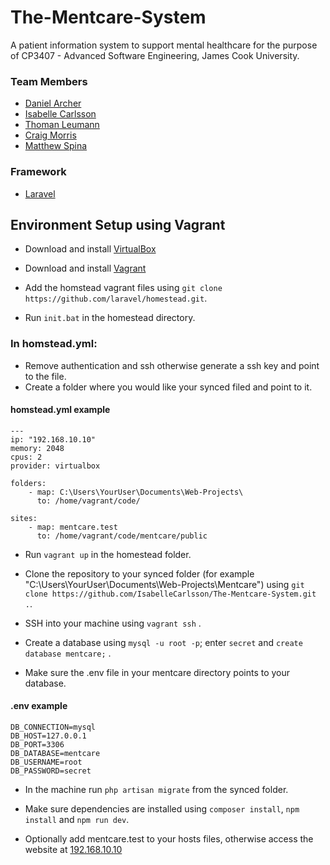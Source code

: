 # The-Mentcare-System
A patient information system to support mental healthcare for the purpose of CP3407 - Advanced Software Engineering, James Cook University.

### Team Members
- [Daniel Archer](https://github.com/danarcher96)
- [Isabelle Carlsson](https://github.com/IsabelleCarlsson)
- [Thoman Leumann](https://github.com/tomaslemon)
- [Craig Morris](https://github.com/CraigMorris1986)
- [Matthew Spina](https://github.com/matthewspina)

### Framework
- [Laravel](https://laravel.com)

## Environment Setup using Vagrant

- Download and install [VirtualBox](https://www.virtualbox.org/)

- Download and install [Vagrant](https://www.vagrantup.com/)

- Add the homstead vagrant files using `git clone https://github.com/laravel/homestead.git`.

- Run `init.bat` in the homestead directory.

### In homstead.yml:
- Remove authentication and ssh otherwise generate a ssh key and point to the file.
- Create a folder where you would like your synced filed and point to it. 

#### homstead.yml example
```
---
ip: "192.168.10.10"
memory: 2048
cpus: 2
provider: virtualbox

folders:
    - map: C:\Users\YourUser\Documents\Web-Projects\
      to: /home/vagrant/code/

sites:
    - map: mentcare.test
      to: /home/vagrant/code/mentcare/public
```

- Run `vagrant up` in the homestead folder.

- Clone the repository to your synced folder (for example "C:\Users\YourUser\Documents\Web-Projects\Mentcare") using `git clone https://github.com/IsabelleCarlsson/The-Mentcare-System.git .`.

- SSH into your machine using `vagrant ssh` .

- Create a database using `mysql -u root -p`; enter `secret` and `create database mentcare;` .

- Make sure the .env file in your mentcare directory points to your database.
#### .env example
```
DB_CONNECTION=mysql
DB_HOST=127.0.0.1
DB_PORT=3306
DB_DATABASE=mentcare
DB_USERNAME=root
DB_PASSWORD=secret
```

- In the machine run `php artisan migrate` from the synced folder.

- Make sure dependencies are installed using `composer install`, `npm install` and `npm run dev`.

- Optionally add mentcare.test to your hosts files, otherwise access the website at [192.168.10.10](http://192.168.10.10)
